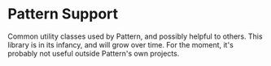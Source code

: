 # Pattern Support

Common utility classes used by Pattern, and possibly helpful to others. This library is in its infancy, and will grow over time. For the moment, it's probably not useful outside Pattern's own projects.
